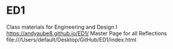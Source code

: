 # ED1
Class materials for Engineering and Design I
https://andyaube8.github.io/ED1/
Master Page for all Reflections
file:///Users/default/Desktop/GitHub/ED1/index.html 
